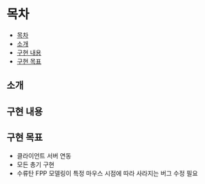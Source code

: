 # 목차
* [목차](#목차)
* [소개](#소개)
* [구현 내용](#구현-내용)
* [구현 목표](#구현-목표)


## 소개

## 구현 내용

## 구현 목표
- 클라이언트 서버 연동
- 모든 총기 구현
- 수류탄 FPP 모델링이 특정 마우스 시점에 따라 사라지는 버그 수정 필요
